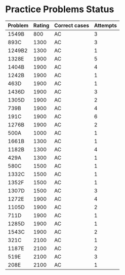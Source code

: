 # Practice Problems Status
Problem|Rating|Correct cases|Attempts
-|-|-|-
1549B|800|AC|3
893C|1300|AC|3
1249B2|1300|AC|1
1328E|1900|AC|5
1404B|1900|AC|4
1242B|1900|AC|1
463D|1900|AC|1
1436D|1900|AC|3
1305D|1900|AC|2
739B|1900|AC|4
191C|1900|AC|6
1276B|1900|AC|2
500A|1000|AC|1
1661B|1300|AC|1
1182B|1300|AC|4
429A|1300|AC|1
580C|1500|AC|1
1332C|1500|AC|1
1352F|1500|AC|1
1307D|1500|AC|3
1272E|1900|AC|4
1105D|1900|AC|2
711D|1900|AC|1
1285D|1900|AC|1
1543C|1900|AC|2
321C|2100|AC|1
1187E|2100|AC|2
519E|2100|AC|3
208E|2100|AC|1